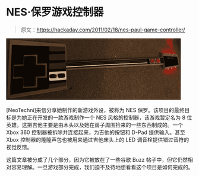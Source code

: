 # NES·保罗游戏控制器

> 原文：<https://hackaday.com/2011/02/18/nes-paul-game-controller/>

![nes_paul_complete](img/39a19782e03814b3368e38dc0c56521e.png "nes_paul_complete")

[NeoTechni]来信分享她制作的新游戏外设，被称为 NES 保罗。该项目的最终目标是为她正在开发的一款游戏制作一个 NES 风格的控制器，该游戏暂定名为 8 位英雄。这把吉他主要是由木头以及她在房子周围捡来的一些东西制成的。一个 Xbox 360 控制器被拆除并连接起来，为吉他的按钮和 D-Pad 提供输入。甚至 Xbox 控制器的隆隆声包也被用来通过吉他床头上的 LED 调音栓提供错过音符的视觉反馈。

这篇文章被分成了几个部分，因为它被放在了一些谷歌 Buzz 帖子中，但它仍然相对容易理解。一旦游戏部分完成，我们迫不及待地想看看这个项目是如何完成的。